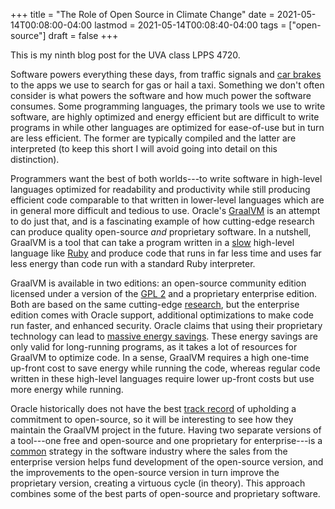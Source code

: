 +++
title = "The Role of Open Source in Climate Change"
date = 2021-05-14T00:08:00-04:00
lastmod = 2021-05-14T00:08:40-04:00
tags = ["open-source"]
draft = false
+++

This is my ninth blog post for the UVA class LPPS 4720.

Software powers everything these days, from traffic signals and [car brakes](https://www.consumerreports.org/car-recalls-defects/gm-expands-brake-recall-to-include-more-chevrolet-cadillac-gmc-vehicles/) to the apps we use to search for gas or hail a taxi.  Something we don't often consider is what powers the software and how much power the software consumes.  Some programming languages, the primary tools we use to write software, are highly optimized and energy efficient but are difficult to write programs in while other languages are optimized for ease-of-use but in turn are less efficient.  The former are typically compiled and the latter are interpreted (to keep this short I will avoid going into detail on this distinction).

Programmers want the best of both worlds---to write software in high-level languages optimized for readability and productivity while still producing efficient code comparable to that written in lower-level languages which are in general more difficult and tedious to use.  Oracle's [GraalVM](https://www.graalvm.org/) is an attempt to do just that, and is a fascinating example of how cutting-edge research can produce quality open-source _and_ proprietary software.  In a nutshell, GraalVM is a tool that can take a program written in a [slow](https://benchmarksgame-team.pages.debian.net/benchmarksgame/which-programs-are-fastest.html) high-level language like [Ruby](https://www.ruby-lang.org/en/) and produce code that runs in far less time and uses far less energy than code run with a standard Ruby interpreter.

GraalVM is available in two editions: an open-source community edition licensed under a version of the [GPL 2](https://www.gnu.org/licenses/old-licenses/lgpl-2.0.html) and a proprietary enterprise edition.  Both are based on the same cutting-edge [research](https://dl.acm.org/doi/10.1145/3062341.3062381), but the enterprise edition comes with Oracle support, additional optimizations to make code run faster, and enhanced security.  Oracle claims that using their proprietary technology can lead to [massive energy savings](https://blogs.oracle.com/graalvm/graalvme-saves-energy-oleg-sustainability).  These energy savings are only valid for long-running programs, as it takes a lot of resources for GraalVM to optimize code.  In a sense, GraalVM requires a high one-time up-front cost to save energy while running the code, whereas regular code written in these high-level languages require lower up-front costs but use more energy while running.

Oracle historically does not have the best [track record](https://www.fsf.org/news/oracle-v-google) of upholding a commitment to open-source, so it will be interesting to see how they maintain the GraalVM project in the future.  Having two separate versions of a tool---one free and open-source and one proprietary for enterprise---is a [common](https://www.jetbrains.com/idea) strategy in the software industry where the sales from the enterprise version helps fund development of the open-source version, and the improvements to the open-source version in turn improve the proprietary version, creating a virtuous cycle (in theory).  This approach combines some of the best parts of open-source and proprietary software.
